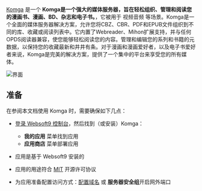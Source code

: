 [Komga](https://komga.org) 是一个 **Komga是一个强大的媒体服务器，旨在轻松组织、管理和阅读您的漫画书、漫画、BD、杂志和电子书。**，它被用于 视频音频  等场景。Komga是一个全面的媒体服务器解决方案，允许您将CBZ、CBR、PDF和EPUB文件组织到不同的库、收藏或阅读列表中。它内置了Webreader、Mihon扩展支持，并与任何OPDS阅读器兼容，使您能够轻松阅读您的内容。管理和编辑您的系列和书籍的元数据，以保持您的收藏最新和井井有条。对于漫画和漫画爱好者，以及电子书爱好者来说，Komga是完美的解决方案，提供了一个集中的平台来享受您的所有媒体。


![界面](https://libs.websoft9.com/Websoft9/DocsPicture/zh/komga/komga-gui-websoft9.png)


## 准备

在参阅本文档使用 Komga 时，需要确保如下几点：

- [登录 Websoft9 控制台](./login-console)，然后找到（或安装）Komga：
  - **我的应用** 菜单找到应用 
  - **应用商店** 菜单部署应用

- 应用是基于 Websoft9 安装的


- 应用的用途符合 [MIT](https://opensource.org/licenses/MIT) 开源许可协议


- 为应用准备配置访问方式：[配置域名](./domain-set) 或 **服务器安全组**开启网外端口